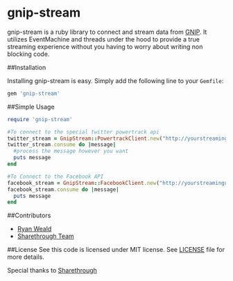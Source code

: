 # gnip-stream

gnip-stream is a ruby library to connect and stream data from [GNIP](http://gnip.com/).
It utilizes EventMachine and threads under the hood to provide a true streaming
experience without you having to worry about writing non blocking code.

##Installation

Installing gnip-stream is easy. Simply add the following line to your
```Gemfile```:

```ruby
gem 'gnip-stream'
```

##Simple Usage

```ruby
require 'gnip-stream'

#To connect to the special twitter powertrack api
twitter_stream = GnipStream::PowertrackClient.new("http://yourstreamingurl.gnip.com", "someuser", "password")
twitter_stream.consume do |message|
  #process the message however you want
  puts message
end

#To Connect to the Facebook API
facebook_stream = GnipStream::FacebookClient.new("http://yourstreamingurl.gnip.com", "someuser", "password")
facebook_stream.consume do |message|
  puts message
end
```

##Contributors

* [Ryan Weald](https://github.com/rweald)
* [Sharethrough Team](https://github.com/sharethrough)

##License
See this code is licensed under MIT license. See [LICENSE](https://github.com/rweald/gnip-stream/blob/master/LICENSE) file for more details.

Special thanks to [Sharethrough](http://www.sharethrough.com/)
